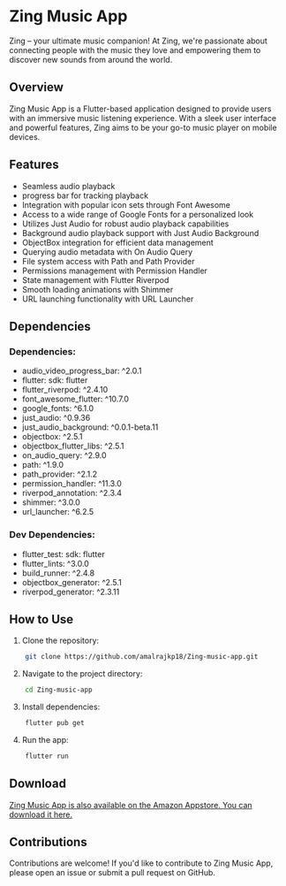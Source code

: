 # Zing Music App

Zing – your ultimate music companion! At Zing, we're passionate about connecting people with the music they love and empowering them to discover new sounds from around the world.

## Overview

Zing Music App is a Flutter-based application designed to provide users with an immersive music listening experience. With a sleek user interface and powerful features, Zing aims to be your go-to music player on mobile devices.

## Features

- Seamless audio  playback
- progress bar for tracking playback
- Integration with popular icon sets through Font Awesome
- Access to a wide range of Google Fonts for a personalized look
- Utilizes Just Audio for robust audio playback capabilities
- Background audio playback support with Just Audio Background
- ObjectBox integration for efficient data management 
- Querying audio metadata with On Audio Query
- File system access with Path and Path Provider
- Permissions management with Permission Handler
- State management with Flutter Riverpod
- Smooth loading animations with Shimmer
- URL launching functionality with URL Launcher

## Dependencies

### Dependencies:
- audio_video_progress_bar: ^2.0.1
- flutter: sdk: flutter
- flutter_riverpod: ^2.4.10
- font_awesome_flutter: ^10.7.0
- google_fonts: ^6.1.0
- just_audio: ^0.9.36
- just_audio_background: ^0.0.1-beta.11
- objectbox: ^2.5.1
- objectbox_flutter_libs: ^2.5.1
- on_audio_query: ^2.9.0
- path: ^1.9.0
- path_provider: ^2.1.2
- permission_handler: ^11.3.0
- riverpod_annotation: ^2.3.4
- shimmer: ^3.0.0
- url_launcher: ^6.2.5

### Dev Dependencies:
- flutter_test: sdk: flutter
- flutter_lints: ^3.0.0
- build_runner: ^2.4.8
- objectbox_generator: ^2.5.1
- riverpod_generator: ^2.3.11

## How to Use

1. Clone the repository:
```bash 
    git clone https://github.com/amalrajkp18/Zing-music-app.git
```
2. Navigate to the project directory: 
```bash 
    cd Zing-music-app
```
3. Install dependencies: 
```bash 
    flutter pub get
```
4. Run the app: 
```bash
    flutter run
```

## Download

[Zing Music App is also available on the Amazon Appstore. You can download it here.](https://www.amazon.com/gp/product/B0CXTQ4FLZ)


## Contributions

Contributions are welcome! If you'd like to contribute to Zing Music App, please open an issue or submit a pull request on GitHub.

